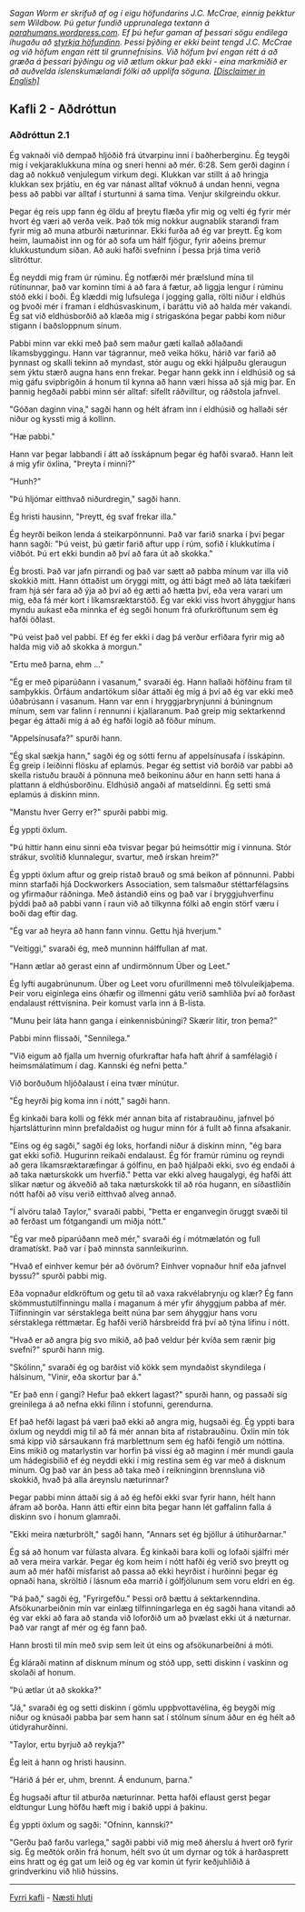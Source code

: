 *Sagan Worm er skrifuð af og í eigu höfundarins J.C. McCrae, einnig þekktur sem Wildbow. Þú getur fundið upprunalega textann á [parahumans.wordpress.com](https://parahumans.wordpress.com/). Ef þú hefur gaman af þessari sögu endilega íhugaðu að [styrkja höfundinn](https://parahumans.wordpress.com/support/). Þessi þýðing er ekki beint tengd J.C. McCrae og við höfum engan rétt til grunnefnisins. Við höfum því engan rétt á að græða á þessari þýðingu og við ætlum okkur það ekki - eina markmiðið er að auðvelda íslenskumælandi fólki að upplifa söguna. [[Disclaimer in English]](../../README.md#Fyrirvari)*

## Kafli 2 - Aðdróttun

### Aðdróttun 2.1

Ég vaknaði við dempað hljóðið frá útvarpinu inni í baðherberginu. Ég teygði mig í vekjaraklukkuna mína og sneri henni að mér. 6:28. Sem gerði daginn í dag að nokkuð venjulegum virkum degi. Klukkan var stillt á að hringja klukkan sex þrjátíu, en ég var nánast alltaf vöknuð á undan henni, vegna þess að pabbi var alltaf í sturtunni á sama tíma. Venjur skilgreindu okkur.

Þegar ég reis upp fann ég öldu af þreytu flæða yfir mig og velti ég fyrir mér hvort ég væri að verða veik. Það tók mig nokkur augnablik starandi fram fyrir mig að muna atburði næturinnar. Ekki furða að ég var þreytt. Ég kom heim, laumaðist inn og fór að sofa um hálf fjögur, fyrir aðeins þremur klukkustundum síðan. Að auki hafði svefninn í þessa þrjá tíma verið slitróttur.

Ég neyddi mig fram úr rúminu. Ég notfærði mér þrælslund mína til rútínunnar, það var kominn tími á að fara á fætur, að liggja lengur í rúminu stóð ekki í boði. Ég klæddi mig lufsulega í jogging galla, rölti niður í eldhús og þvoði mér í framan í eldhúsvaskinum, í baráttu við að halda mér vakandi. Ég sat við eldhúsborðið að klæða mig í strigaskóna þegar pabbi kom niður stigann í baðsloppnum sínum.

Pabbi minn var ekki með það sem maður gæti kallað aðlaðandi líkamsbyggingu. Hann var tágrannur, með veika höku, hárið var farið að þynnast og skalli tekinn að myndast, stór augu og ekki hjálpuðu gleraugun sem ýktu stærð augna hans enn frekar. Þegar hann gekk inn í eldhúsið og sá mig gáfu svipbrigðin á honum til kynna að hann væri hissa að sjá mig þar. En þannig hegðaði pabbi minn sér alltaf: sífellt ráðvilltur, og ráðstola jafnvel.

"Góðan daginn vina," sagði hann og hélt áfram inn í eldhúsið og hallaði sér niður og kyssti mig á kollinn.

"Hæ pabbi."

Hann var þegar labbandi í átt að ísskápnum þegar ég hafði svarað. Hann leit á mig yfir öxlina, "Þreyta í minni?"

"Hunh?"

"Þú hljómar eitthvað niðurdregin," sagði hann.

Ég hristi hausinn, "Þreytt, ég svaf frekar illa."

Ég heyrði beikon lenda á steikarpönnunni. Það var farið snarka í því þegar hann sagði: "Þú veist, þú gætir farið aftur upp í rúm, sofið í klukkutíma í viðbót. Þú ert ekki bundin að því að fara út að skokka."

Ég brosti. Það var jafn pirrandi og það var sætt að pabba mínum var illa við skokkið mitt. Hann óttaðist um öryggi mitt, og átti bágt með að láta tækifæri fram hjá sér fara að ýja að því að ég ætti að hætta því, eða vera varari um mig, eða fá mér kort í líkamsræktarstöð. Ég var ekki viss hvort áhyggjur hans myndu aukast eða minnka ef ég segði honum frá ofurkröftunum sem ég hafði öðlast.

"Þú veist það vel pabbi. Ef ég fer ekki í dag þá verður erfiðara fyrir mig að halda mig við að skokka á morgun."

"Ertu með þarna, ehm ..."

"Ég er með piparúðann í vasanum," svaraði ég. Hann hallaði höfðinu fram til samþykkis. Örfáum andartökum síðar áttaði ég mig á því að ég var ekki með úðabrúsann í vasanum. Hann var enn í hryggjarbrynjunni á búningnum mínum, sem var falinn í rennunni í kjallaranum. Það greip mig sektarkennd þegar ég áttaði mig á að ég hafði logið að föður mínum.

"Appelsínusafa?" spurði hann.

"Ég skal sækja hann," sagði ég og sótti fernu af appelsínusafa í ísskápinn. Ég greip í leiðinni flösku af eplamús. Þegar ég settist við borðið var pabbi að skella ristuðu brauði á pönnuna með beikoninu áður en hann setti hana á plattann á eldhúsborðinu. Eldhúsið angaði af matseldinni. Ég setti smá eplamús á diskinn minn.

"Manstu hver Gerry er?" spurði pabbi mig.

Ég yppti öxlum.

"Þú hittir hann einu sinni eða tvisvar þegar þú heimsóttir mig í vinnuna. Stór strákur, svolítið klunnalegur, svartur, með írskan hreim?"

Ég yppti öxlum aftur og greip ristað brauð og smá beikon af pönnunni. Pabbi minn starfaði hjá Dockworkers Association, sem talsmaður stéttarfélagsins og yfirmaður ráðninga. Með ástandið eins og það var í bryggjuhverfinu þýddi það að pabbi vann í raun við að tilkynna fólki að engin störf væru í boði dag eftir dag.

"Ég var að heyra að hann fann vinnu. Gettu hjá hverjum."

"Veitiggi," svaraði ég, með munninn hálffullan af mat.

"Hann ætlar að gerast einn af undirmönnum Über og Leet."

Ég lyfti augabrúnunum. Über og Leet voru ofurillmenni með tölvuleikjaþema. Þeir voru eiginlega eins óhæfir og illmenni gátu verið samhliða því að forðast endalaust réttvísnina. Þeir komust varla inn á B-lista.

"Munu þeir láta hann ganga í einkennisbúningi? Skærir litir, tron þema?"

Pabbi minn flissaði, "Sennilega."

"Við eigum að fjalla um hvernig ofurkraftar hafa haft áhrif á samfélagið í heimsmálatímum í dag. Kannski ég nefni þetta."

Við borðuðum hljóðalaust í eina tvær mínútur.

"Ég heyrði þig koma inn í nótt," sagði hann.

Ég kinkaði bara kolli og fékk mér annan bita af ristabrauðinu, jafnvel þó hjartslátturinn minn þrefaldaðist og hugur minn fór á fullt að finna afsakanir.

"Eins og ég sagði," sagði ég loks, horfandi niður á diskinn minn, "ég bara gat ekki sofið. Hugurinn reikaði endalaust. Ég fór framúr rúminu og reyndi að gera líkamsræktaræfingar á gólfinu, en það hjálpaði ekki, svo ég endaði á að taka næturskokk um hverfið." Þetta var ekki alveg haugalygi, ég hafði átt slíkar nætur og ákveðið að taka næturskokk til að róa hugann, en síðastliðin nótt hafði að vísu verið eitthvað alveg annað.

"Í alvöru talað Taylor," svaraði pabbi, "Þetta er enganvegin öruggt svæði til að ferðast um fótgangandi um miðja nótt."

"Ég var með piparúðann með mér," svaraði ég í mótmælatón og full dramatískt. Það var í það minnsta sannleikurinn.

"Hvað ef einhver kemur þér að óvörum? Einhver vopnaður hníf eða jafnvel byssu?" spurði pabbi mig.

Eða vopnaður eldkröftum og getu til að vaxa rakvélabrynju og klær? Ég fann skömmustutilfinningu malla í maganum á mér yfir áhyggjum pabba af mér. Tilfinningin var sérstaklega beitt núna þar sem áhyggjur hans voru sérstaklega réttmætar. Ég hafði verið hársbreidd frá því að týna lífinu í nótt.

"Hvað er að angra þig svo mikið, að það veldur þér kvíða sem rænir þig svefni?" spurði hann mig.

"Skólinn," svaraði ég og barðist við kökk sem myndaðist skyndilega í hálsinum, "Vinir, eða skortur þar á."

"Er það enn í gangi? Hefur það ekkert lagast?" spurði hann, og passaði sig greinilega á að nefna ekki fílinn í stofunni, gerendurna.

Ef það hefði lagast þá væri það ekki að angra mig, hugsaði ég. Ég yppti bara öxlum og neyddi mig til að fá mér annan bita af ristabrauðinu. Öxlin mín tók smá kipp við sársaukann frá marblettnum sem ég hafði fengið um nóttina. Eins mikið og matarlystin var horfin þá vissi ég að maginn í mér mundi gaula um hádegisbilið ef ég neyddi ekki í mig restina sem ég var með á disknum mínum. Og það var án þess að taka með í reikninginn brennsluna við skokkið, hvað þá alla áreynslu næturinnar?

Þegar pabbi minn áttaði sig á að ég hefði ekki svar fyrir hann, hélt hann áfram að borða. Hann átti eftir einn bita þegar hann lét gaffalinn falla á diskinn svo í honum glamraði.

"Ekki meira næturbrölt," sagði hann, "Annars set ég bjöllur á útihurðarnar."

Ég sá að honum var fúlasta alvara. Ég kinkaði bara kolli og lofaði sjálfri mér að vera meira varkár. Þegar ég kom heim í nótt hafði ég verið svo þreytt og aum að mér hafði misfarist að passa að ekki heyrðist í hurðinni þegar ég opnaði hana, skröltið í lásnum eða marrið í gólfjölunum sem voru eldri en ég.

"Þá það," sagði ég, "Fyrirgefðu." Þessi orð bættu á sektarkenndina. Afsökunarbeiðnin mín var einlæg tilfinningarlega en ég sagði hana vitandi að ég var ekki að fara að standa við loforðið um að þvælast ekki út á næturnar. Það var rangt af mér og ég fann það.

Hann brosti til mín með svip sem leit út eins og afsökunarbeiðni á móti.

Ég kláraði matinn af disknum mínum og stóð upp, setti diskinn í vaskinn og skolaði af honum.

"Þú ætlar út að skokka?"

"Já," svaraði ég og setti diskinn í gömlu uppþvottavélina, ég beygði mig niður og knúsaði pabba þar sem hann sat í stólnum sínum áður en ég hélt að útidyrahurðinni.

"Taylor, ertu byrjuð að reykja?"

Ég leit á hann og hristi hausinn.

"Hárið á þér er, uhm, brennt. Á endunum, þarna."

Ég hugsaði aftur til atburða næturinnar. Þetta hafði eflaust gerst þegar eldtungur Lung höfðu hæft mig í bakið uppi á þakinu.

Ég yppti öxlum og sagði: "Ofninn, kannski?"

"Gerðu það farðu varlega," sagði pabbi við mig með áherslu á hvert orð fyrir sig. Ég meðtók orðin frá honum, hélt svo út um dyrnar og tók á harðasprett eins hratt og ég gat um leið og ég var komin út fyrir keðjuhliðið á grindverkinu við hlið hússins.

---

[Fyrri kafli](../01/Ormur-01.06.x.[Sjónarhorn;Danny].md) - [Næsti hluti](Ormur-02.02.md)

